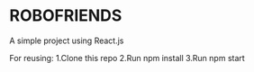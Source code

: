 # ROBOFRIENDS
A simple project using React.js


For reusing:
1.Clone this repo
2.Run npm install
3.Run npm start
